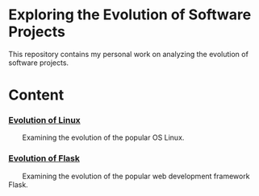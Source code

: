 # Exploring the Evolution of Software Projects
This repository contains my personal work on analyzing the evolution of software projects.

# Content
### [Evolution of Linux]()
&nbsp;&nbsp;&nbsp;&nbsp;&nbsp;&nbsp; Examining the evolution of the popular OS Linux. 


### [Evolution of Flask](https://github.com/adambens/software_development_analysis/tree/master/Flask%20Development)
&nbsp;&nbsp;&nbsp;&nbsp;&nbsp;&nbsp; Examining the evolution of the popular web development framework Flask. 
